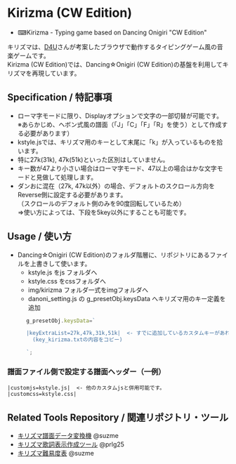 # Kirizma (CW Edition)
- ⌨Kirizma - Typing game based on Dancing Onigiri "CW Edition"

キリズマは、[D4U](http://noia.g3.xrea.com/)さんが考案したブラウザで動作するタイピングゲーム風の音楽ゲームです。  
Kirizma (CW Edition)では、Dancing☆Onigiri (CW Edition)の基盤を利用してキリズマを再現しています。

## Specification / 特記事項
- ローマ字モードに限り、Displayオプションで文字の一部切替が可能です。  
※あらかじめ、ヘボン式風の譜面（「J」「C」「F」「R」を使う）として作成する必要があります）
- kstyle.jsでは、キリズマ用のキーとして末尾に「k」が入っているものを拾います。
- 特に27k(31k), 47k(51k)といった区別はしていません。
- キー数が47より小さい場合はローマ字モード、47以上の場合はかな文字モードと見做して処理します。
- ダンおに混在（27k, 47k以外）の場合、デフォルトのスクロール方向をReverse側に設定する必要があります。  
（スクロールのデフォルト側のみを90度回転しているため）  
⇒使い方によっては、下段を5key以外にすることも可能です。

## Usage / 使い方
- Dancing☆Onigiri (CW Edition)のフォルダ階層に、リポジトリにあるファイルを上書きして使います。
   - kstyle.js  をjs フォルダへ
   - kstyle.css をcssフォルダへ
   - img/kirizma フォルダ一式をimgフォルダへ
   - danoni_setting.js の g_presetObj.keysData へキリズマ用のキー定義を追加
```javascript
      g_presetObj.keysData=`

      |keyExtraList=27k,47k,31k,51k|  <- すでに追加しているカスタムキーがあればそれも足します
        (key_kirizma.txtの内容をコピー)

      `;
```

### 譜面ファイル側で設定する譜面ヘッダー（一例）
```
|customjs=kstyle.js|  <- 他のカスタムjsと併用可能です。
|customcss=kstyle.css|
```

## Related Tools Repository / 関連リポジトリ・ツール
- [キリズマ譜面データ変換機](https://github.com/suzme/kirizma-converter) @suzme
- [キリズマ歌詞表示作成ツール](https://github.com/prlg25/kirizma_lyric) @prlg25
- [キリズマ難易度表](https://github.com/suzme/kirizma) @suzme
